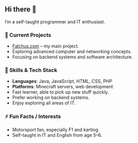 ## Hi there 👋

I’m a self-taught programmer and IT enthusiast.  

### 🔭 Current Projects
- [Falchus.com](https://falchus.com) – my main project.
- Exploring advanced computer and networking concepts.
- Focusing on backend systems and software architecture.

### 🌱 Skills & Tech Stack
- **Languages**: Java, JavaScript, HTML, CSS, PHP
- **Platforms**: Minecraft servers, web development
- Fast learner, able to pick up new stuff quickly.
- Prefer working on backend systems.
- Enjoy exploring all areas of IT.

### ⚡ Fun Facts / Interests
- Motorsport fan, especially F1 and karting.
- Self-taught in IT and English from age 5–6.
